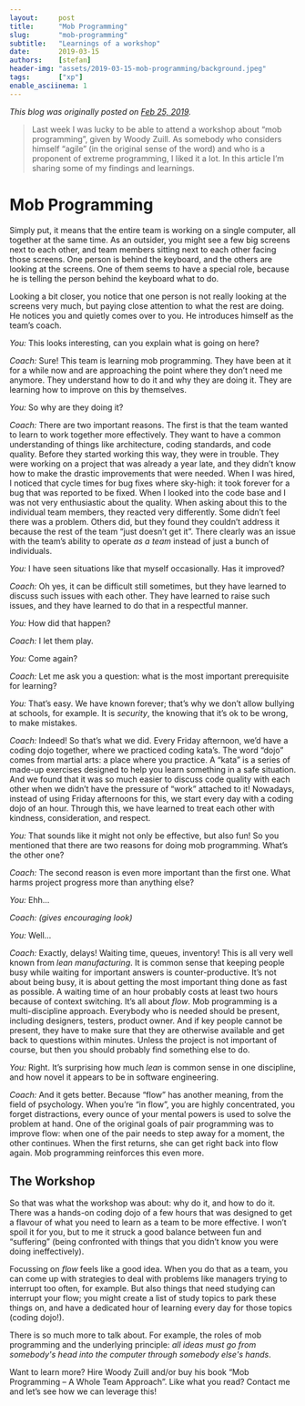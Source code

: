 ```yaml
---
layout:     post
title:      "Mob Programming"
slug:       "mob-programming"
subtitle:   "Learnings of a workshop"
date:       2019-03-15
authors:    [stefan]
header-img: "assets/2019-03-15-mob-programming/background.jpeg"
tags:       ["xp"]
enable_asciinema: 1
---
```

*This blog was originally posted on [Feb 25, 2019][1].*

> Last week I was lucky to be able to attend a workshop about “mob programming”, given by Woody Zuill. As somebody who considers himself “agile” (in the original sense of the word) and who is a proponent of extreme programming, I liked it a lot. In this article I’m sharing some of my findings and learnings.

# Mob Programming

Simply put, it means that the entire team is working on a single computer, all together at the same time. As an outsider, you might see a few big screens next to each other, and team members sitting next to each other facing those screens. One person is behind the keyboard, and the others are looking at the screens. One of them seems to have a special role, because he is telling the person behind the keyboard what to do.

Looking a bit closer, you notice that one person is not really looking at the screens very much, but paying close attention to what the rest are doing. He notices you and quietly comes over to you. He introduces himself as the team’s coach.

*You:* This looks interesting, can you explain what is going on here?

*Coach:* Sure! This team is learning mob programming. They have been at it for a while now and are approaching the point where they don’t need me anymore. They understand how to do it and why they are doing it. They are learning how to improve on this by themselves.

*You:* So why are they doing it?

*Coach:* There are two important reasons. The first is that the team wanted to learn to work together more effectively. They want to have a common understanding of things like architecture, coding standards, and code quality. Before they started working this way, they were in trouble. They were working on a project that was already a year late, and they didn’t know how to make the drastic improvements that were needed. When I was hired, I noticed that cycle times for bug fixes where sky-high: it took forever for a bug that was reported to be fixed. When I looked into the code base and I was not very enthusiastic about the quality. When asking about this to the individual team members, they reacted very differently. Some didn’t feel there was a problem. Others did, but they found they couldn’t address it because the rest of the team “just doesn’t get it”. There clearly was an issue with the team’s ability to operate *as a team* instead of just a bunch of individuals.

*You:* I have seen situations like that myself occasionally. Has it improved?

*Coach:* Oh yes, it can be difficult still sometimes, but they have learned to discuss such issues with each other. They have learned to raise such issues, and they have learned to do that in a respectful manner.

*You:* How did that happen?

*Coach:* I let them play.

*You:* Come again?

*Coach:* Let me ask you a question: what is the most important prerequisite for learning?

*You:* That’s easy. We have known forever; that’s why we don’t allow bullying at schools, for example. It is *security*, the knowing that it’s ok to be wrong, to make mistakes.

*Coach:* Indeed! So that’s what we did. Every Friday afternoon, we’d have a coding dojo together, where we practiced coding kata’s. The word “dojo” comes from martial arts: a place where you practice. A “kata” is a series of made-up exercises designed to help you learn something in a safe situation. And we found that it was so much easier to discuss code quality with each other when we didn’t have the pressure of “work” attached to it! Nowadays, instead of using Friday afternoons for this, we start every day with a coding dojo of an hour. Through this, we have learned to treat each other with kindness, consideration, and respect.

*You:* That sounds like it might not only be effective, but also fun! So you mentioned that there are two reasons for doing mob programming. What’s the other one?

*Coach:* The second reason is even more important than the first one. What harms project progress more than anything else?

*You:* Ehh…

*Coach:* *(gives encouraging look)*

*You:* Well…

*Coach:* Exactly, delays! Waiting time, queues, inventory! This is all very well known from *lean manufacturing*. It is common sense that keeping people busy while waiting for important answers is counter-productive. It’s not about being busy, it is about getting the most important thing done as fast as possible. A waiting time of an hour probably costs at least two hours because of context switching. It’s all about *flow*. Mob programming is a multi-discipline approach. Everybody who is needed should be present, including designers, testers, product owner. And if key people cannot be present, they have to make sure that they are otherwise available and get back to questions within minutes. Unless the project is not important of course, but then you should probably find something else to do.

*You:* Right. It’s surprising how much *lean* is common sense in one discipline, and how novel it appears to be in software engineering.

*Coach:* And it gets better. Because “flow” has another meaning, from the field of psychology. When you’re “in flow”, you are highly concentrated, you forget distractions, every ounce of your mental powers is used to solve the problem at hand. One of the original goals of pair programming was to improve flow: when one of the pair needs to step away for a moment, the other continues. When the first returns, she can get right back into flow again. Mob programming reinforces this even more.

## The Workshop

So that was what the workshop was about: why do it, and how to do it. There was a hands-on coding dojo of a few hours that was designed to get a flavour of what you need to learn as a team to be more effective. I won’t spoil it for you, but to me it struck a good balance between fun and “suffering” (being confronted with things that you didn’t know you were doing ineffectively).

Focussing on *flow* feels like a good idea. When you do that as a team, you can come up with strategies to deal with problems like managers trying to interrupt too often, for example. But also things that need studying can interrupt your flow; you might create a list of study topics to park these things on, and have a dedicated hour of learning every day for those topics (coding dojo!).

There is so much more to talk about. For example, the roles of mob programming and the underlying principle: *all ideas must go from somebody's head into the computer through somebody else's hands*.

Want to learn more? Hire Woody Zuill and/or buy his book “Mob Programming – A Whole Team Approach”. Like what you read? Contact me and let’s see how we can leverage this!

[1]: https://gist.github.com/svdo/0519c26fec9899b9b2c081c1c3d37ff6#file-blog-post-mob-programming-md
